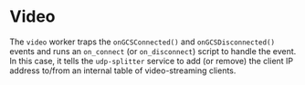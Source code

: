 # Video

The `video` worker traps the `onGCSConnected()` and `onGCSDisconnected()` events and runs an `on_connect` (or `on_disconnect`) script to handle the event.
In this case, it tells the `udp-splitter` service to add (or remove) the client IP address to/from an internal table of video-streaming clients.
